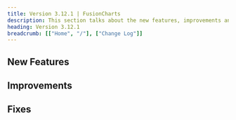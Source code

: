 ```yaml
---
title: Version 3.12.1 | FusionCharts
description: This section talks about the new features, improvements and fixes for v3.12.1.
heading: Version 3.12.1
breadcrumb: [["Home", "/"], ["Change Log"]]
---
```


## New Features

## Improvements

## Fixes
